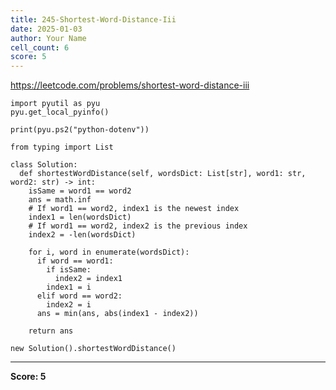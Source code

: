 ```yaml
---
title: 245-Shortest-Word-Distance-Iii
date: 2025-01-03
author: Your Name
cell_count: 6
score: 5
---
```


https://leetcode.com/problems/shortest-word-distance-iii


```
import pyutil as pyu
pyu.get_local_pyinfo()
```


```
print(pyu.ps2("python-dotenv"))
```


```
from typing import List
```


```
class Solution:
  def shortestWordDistance(self, wordsDict: List[str], word1: str, word2: str) -> int:
    isSame = word1 == word2
    ans = math.inf
    # If word1 == word2, index1 is the newest index
    index1 = len(wordsDict)
    # If word1 == word2, index2 is the previous index
    index2 = -len(wordsDict)

    for i, word in enumerate(wordsDict):
      if word == word1:
        if isSame:
          index2 = index1
        index1 = i
      elif word == word2:
        index2 = i
      ans = min(ans, abs(index1 - index2))

    return ans
```


```
new Solution().shortestWordDistance()
```


---
**Score: 5**